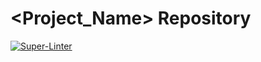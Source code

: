 # <Project_Name> Repository

[![Super-Linter](https://github.com/<OWNER>/<REPO>/actions/workflows/<WORKFLOW_FILE>/badge.svg)](https://github.com/marketplace/actions/super-linter)
